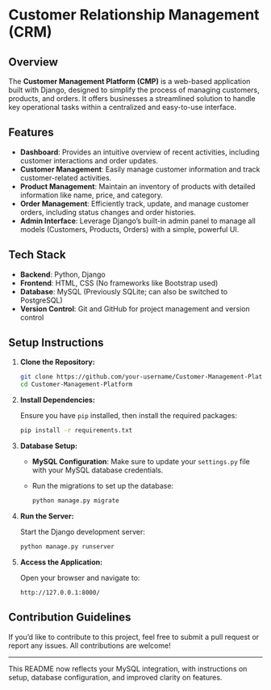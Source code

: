
# Customer Relationship Management (CRM)

## Overview

The **Customer Management Platform (CMP)** is a web-based application built with Django, designed to simplify the process of managing customers, products, and orders. It offers businesses a streamlined solution to handle key operational tasks within a centralized and easy-to-use interface.

## Features

- **Dashboard**: Provides an intuitive overview of recent activities, including customer interactions and order updates.
- **Customer Management**: Easily manage customer information and track customer-related activities.
- **Product Management**: Maintain an inventory of products with detailed information like name, price, and category.
- **Order Management**: Efficiently track, update, and manage customer orders, including status changes and order histories.
- **Admin Interface**: Leverage Django’s built-in admin panel to manage all models (Customers, Products, Orders) with a simple, powerful UI.

## Tech Stack

- **Backend**: Python, Django
- **Frontend**: HTML, CSS (No frameworks like Bootstrap used)
- **Database**: MySQL (Previously SQLite; can also be switched to PostgreSQL)
- **Version Control**: Git and GitHub for project management and version control

## Setup Instructions

1. **Clone the Repository:**

   ```bash
   git clone https://github.com/your-username/Customer-Management-Platform.git
   cd Customer-Management-Platform
   ```

2. **Install Dependencies:**

   Ensure you have `pip` installed, then install the required packages:

   ```bash
   pip install -r requirements.txt
   ```

3. **Database Setup:**

   - **MySQL Configuration**: Make sure to update your `settings.py` file with your MySQL database credentials.
   - Run the migrations to set up the database:

     ```bash
     python manage.py migrate
     ```

4. **Run the Server:**

   Start the Django development server:

   ```bash
   python manage.py runserver
   ```

5. **Access the Application:**

   Open your browser and navigate to:

   ```url
   http://127.0.0.1:8000/
   ```

## Contribution Guidelines

If you’d like to contribute to this project, feel free to submit a pull request or report any issues. All contributions are welcome!

---

This README now reflects your MySQL integration, with instructions on setup, database configuration, and improved clarity on features.



